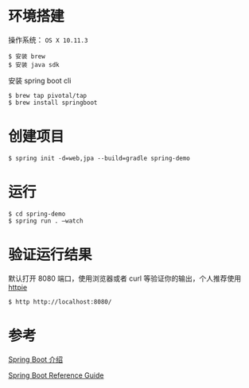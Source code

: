 # 环境搭建

操作系统： `OS X 10.11.3`

```
$ 安装 brew
$ 安装 java sdk
```

安装 spring boot cli

```
$ brew tap pivotal/tap
$ brew install springboot
```

# 创建项目

```
$ spring init -d=web,jpa --build=gradle spring-demo
```

# 运行

```
$ cd spring-demo
$ spring run . —watch
```

# 验证运行结果
默认打开 8080 端口，使用浏览器或者 curl 等验证你的输出，个人推荐使用 [httpie](https://github.com/jkbrzt/httpie)

```
$ http http://localhost:8080/
```

# 参考
[Spring Boot 介绍]( http://projects.spring.io/spring-boot/)

[Spring Boot Reference Guide](http://docs.spring.io/spring-boot/docs/current/reference/htmlsingle/)
